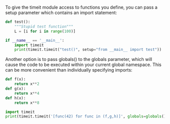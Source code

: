 To give the timeit module access to functions you define, you can pass a setup parameter which contains an import statement:

```python
def test():
    """Stupid test function"""
    L = [i for i in range(100)]

if __name__ == '__main__':
    import timeit
    print(timeit.timeit("test()", setup="from __main__ import test"))
```

Another option is to pass globals() to the globals parameter, which will cause the code to be executed within your current global namespace. This can be more convenient than individually specifying imports:

```python
def f(x):
    return x**2
def g(x):
    return x**4
def h(x):
    return x**8

import timeit
print(timeit.timeit('[func(42) for func in (f,g,h)]', globals=globals()))
```
